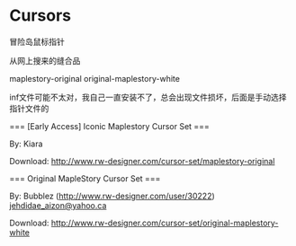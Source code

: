 # Cursors

冒险岛鼠标指针

从网上搜来的缝合品

maplestory-original
original-maplestory-white

inf文件可能不太对，我自己一直安装不了，总会出现文件损坏，后面是手动选择指针文件的

=== [Early Access] Iconic Maplestory Cursor Set ===

By: Kiara

Download: http://www.rw-designer.com/cursor-set/maplestory-original

=== Original MapleStory Cursor Set ===

By: Bubblez (http://www.rw-designer.com/user/30222) jehdidae_aizon@yahoo.ca

Download: http://www.rw-designer.com/cursor-set/original-maplestory-white
